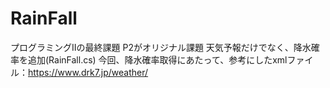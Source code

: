 # RainFall
プログラミングIIの最終課題
P2がオリジナル課題
天気予報だけでなく、降水確率を追加(RainFall.cs)
今回、降水確率取得にあたって、参考にしたxmlファイル：https://www.drk7.jp/weather/
